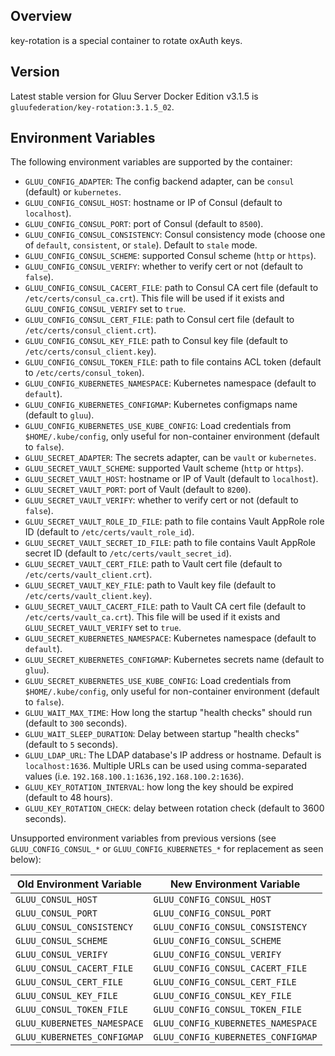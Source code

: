 ## Overview

key-rotation is a special container to rotate oxAuth keys.

## Version

Latest stable version for Gluu Server Docker Edition v3.1.5 is `gluufederation/key-rotation:3.1.5_02`.

## Environment Variables

The following environment variables are supported by the container:

- `GLUU_CONFIG_ADAPTER`: The config backend adapter, can be `consul` (default) or `kubernetes`.
- `GLUU_CONFIG_CONSUL_HOST`: hostname or IP of Consul (default to `localhost`).
- `GLUU_CONFIG_CONSUL_PORT`: port of Consul (default to `8500`).
- `GLUU_CONFIG_CONSUL_CONSISTENCY`: Consul consistency mode (choose one of `default`, `consistent`, or `stale`). Default to `stale` mode.
- `GLUU_CONFIG_CONSUL_SCHEME`: supported Consul scheme (`http` or `https`).
- `GLUU_CONFIG_CONSUL_VERIFY`: whether to verify cert or not (default to `false`).
- `GLUU_CONFIG_CONSUL_CACERT_FILE`: path to Consul CA cert file (default to `/etc/certs/consul_ca.crt`). This file will be used if it exists and `GLUU_CONFIG_CONSUL_VERIFY` set to `true`.
- `GLUU_CONFIG_CONSUL_CERT_FILE`: path to Consul cert file (default to `/etc/certs/consul_client.crt`).
- `GLUU_CONFIG_CONSUL_KEY_FILE`: path to Consul key file (default to `/etc/certs/consul_client.key`).
- `GLUU_CONFIG_CONSUL_TOKEN_FILE`: path to file contains ACL token (default to `/etc/certs/consul_token`).
- `GLUU_CONFIG_KUBERNETES_NAMESPACE`: Kubernetes namespace (default to `default`).
- `GLUU_CONFIG_KUBERNETES_CONFIGMAP`: Kubernetes configmaps name (default to `gluu`).
- `GLUU_CONFIG_KUBERNETES_USE_KUBE_CONFIG`: Load credentials from `$HOME/.kube/config`, only useful for non-container environment (default to `false`).
- `GLUU_SECRET_ADAPTER`: The secrets adapter, can be `vault` or `kubernetes`.
- `GLUU_SECRET_VAULT_SCHEME`: supported Vault scheme (`http` or `https`).
- `GLUU_SECRET_VAULT_HOST`: hostname or IP of Vault (default to `localhost`).
- `GLUU_SECRET_VAULT_PORT`: port of Vault (default to `8200`).
- `GLUU_SECRET_VAULT_VERIFY`: whether to verify cert or not (default to `false`).
- `GLUU_SECRET_VAULT_ROLE_ID_FILE`: path to file contains Vault AppRole role ID (default to `/etc/certs/vault_role_id`).
- `GLUU_SECRET_VAULT_SECRET_ID_FILE`: path to file contains Vault AppRole secret ID (default to `/etc/certs/vault_secret_id`).
- `GLUU_SECRET_VAULT_CERT_FILE`: path to Vault cert file (default to `/etc/certs/vault_client.crt`).
- `GLUU_SECRET_VAULT_KEY_FILE`: path to Vault key file (default to `/etc/certs/vault_client.key`).
- `GLUU_SECRET_VAULT_CACERT_FILE`: path to Vault CA cert file (default to `/etc/certs/vault_ca.crt`). This file will be used if it exists and `GLUU_SECRET_VAULT_VERIFY` set to `true`.
- `GLUU_SECRET_KUBERNETES_NAMESPACE`: Kubernetes namespace (default to `default`).
- `GLUU_SECRET_KUBERNETES_CONFIGMAP`: Kubernetes secrets name (default to `gluu`).
- `GLUU_SECRET_KUBERNETES_USE_KUBE_CONFIG`: Load credentials from `$HOME/.kube/config`, only useful for non-container environment (default to `false`).
- `GLUU_WAIT_MAX_TIME`: How long the startup "health checks" should run (default to `300` seconds).
- `GLUU_WAIT_SLEEP_DURATION`: Delay between startup "health checks" (default to `5` seconds).
- `GLUU_LDAP_URL`: The LDAP database's IP address or hostname. Default is `localhost:1636`. Multiple URLs can be used using comma-separated values (i.e. `192.168.100.1:1636,192.168.100.2:1636`).
- `GLUU_KEY_ROTATION_INTERVAL`: how long the key should be expired (default to 48 hours).
- `GLUU_KEY_ROTATION_CHECK`: delay between rotation check (default to 3600 seconds).

Unsupported environment variables from previous versions (see `GLUU_CONFIG_CONSUL_*` or `GLUU_CONFIG_KUBERNETES_*` for replacement as seen below):

| Old Environment Variable      | New Environment Variable              |
| ----------------------------- | ------------------------------------- |
| `GLUU_CONSUL_HOST`            | `GLUU_CONFIG_CONSUL_HOST`             |
| `GLUU_CONSUL_PORT`            | `GLUU_CONFIG_CONSUL_PORT`             |
| `GLUU_CONSUL_CONSISTENCY`     | `GLUU_CONFIG_CONSUL_CONSISTENCY`      |
| `GLUU_CONSUL_SCHEME`          | `GLUU_CONFIG_CONSUL_SCHEME`           |
| `GLUU_CONSUL_VERIFY`          | `GLUU_CONFIG_CONSUL_VERIFY`           |
| `GLUU_CONSUL_CACERT_FILE`     | `GLUU_CONFIG_CONSUL_CACERT_FILE`      |
| `GLUU_CONSUL_CERT_FILE`       | `GLUU_CONFIG_CONSUL_CERT_FILE`        |
| `GLUU_CONSUL_KEY_FILE`        | `GLUU_CONFIG_CONSUL_KEY_FILE`         |
| `GLUU_CONSUL_TOKEN_FILE`      | `GLUU_CONFIG_CONSUL_TOKEN_FILE`       |
| `GLUU_KUBERNETES_NAMESPACE`   | `GLUU_CONFIG_KUBERNETES_NAMESPACE`    |
| `GLUU_KUBERNETES_CONFIGMAP`   | `GLUU_CONFIG_KUBERNETES_CONFIGMAP`    |
